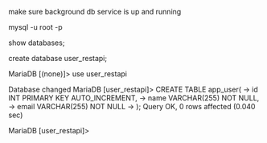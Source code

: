 make sure background db service is up and running

mysql -u root -p

show databases;

create database user_restapi;

MariaDB [(none)]> use user_restapi

Database changed
MariaDB [user_restapi]> CREATE TABLE app_user(
    -> id INT PRIMARY KEY AUTO_INCREMENT,
    -> name VARCHAR(255) NOT NULL,
    -> email VARCHAR(255) NOT NULL
    -> );
Query OK, 0 rows affected (0.040 sec)

MariaDB [user_restapi]>